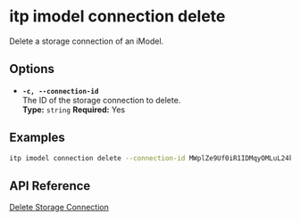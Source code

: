 # itp imodel connection delete

Delete a storage connection of an iModel.

## Options

- **`-c, --connection-id`**  
  The ID of the storage connection to delete.  
  **Type:** `string` **Required:** Yes

## Examples

```bash
itp imodel connection delete --connection-id MWplZe9Uf0iR1IDMqyOMLuL24kbZK4VNvgn4ev3etXI
```

## API Reference

[Delete Storage Connection](https://developer.bentley.com/apis/synchronization/operations/delete-storage-connection/)